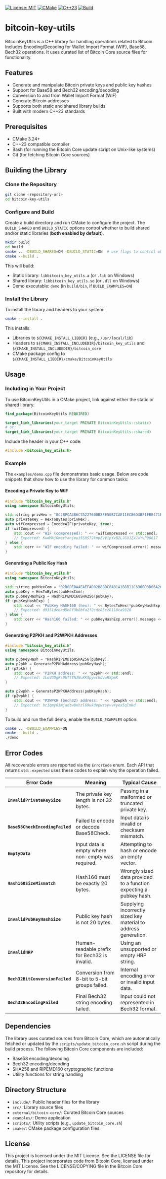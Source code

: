[![License: MIT](https://img.shields.io/badge/License-MIT-yellow.svg)](https://opensource.org/licenses/MIT)
[![CMake](https://img.shields.io/badge/CMake-3.24+-blue.svg)](https://cmake.org/)
[![C++23](https://img.shields.io/badge/C++-23-blue?logo=cplusplus)](https://en.wikipedia.org/wiki/C%2B%2B23)
[![Build](https://github.com/xXLegionBinFrogXx/bitcoin-key-utils/actions/workflows/build.yml/badge.svg)](https://github.com/xXLegionBinFrogXx/bitcoin-key-utils/actions/workflows/build.yml)

# bitcoin-key-utils

BitcoinKeyUtils is a C++ library for handling operations related to Bitcoin. Includes Encoding/Decoding for Wallet Import Format (WIF), Base58, Bech32 operations. It uses curated list of Bitcoin Core source files for functionality.

## Features

- Generate and manipulate Bitcoin private keys and public key hashes
- Support for Base58 and Bech32 encoding/decoding
- Conversion to and from Wallet Import Format (WIF)
- Generate Bitcoin addresses
- Supports both static and shared library builds
- Built with modern C++23 standards

## Prerequisites

- CMake 3.24+
- C++23 compatible compiler
- Bash (for running the Bitcoin Core update script on Unix-like systems)
- Git (for fetching Bitcoin Core sources)

## Building the Library

### Clone the Repository

```bash
git clone <repository-url>
cd bitcoin-key-utils
```

### Configure and Build

Create a build directory and run CMake to configure the project. The `BUILD_SHARED` and `BUILD_STATIC` options control whether to build shared and/or static libraries (**both enabled by default**).

```bash
mkdir build
cd build
cmake .. -DBUILD_SHARED=ON -DBUILD_STATIC=ON  # use flags to control which library type to built
cmake --build .
```

This will build:
- Static library: `libbitcoin_key_utils.a` (or `.lib` on Windows)
- Shared library: `libbitcoin_key_utils.so` (or `.dll` on Windows)
- Demo executable: `demo` (in `build/bin`, if `BUILD_EXAMPLES=ON`)

### Install the Library

To install the library and headers to your system:

```bash
cmake --install .
```

This installs:
- Libraries to `${CMAKE_INSTALL_LIBDIR}` (e.g., `/usr/local/lib`)
- Headers to `${CMAKE_INSTALL_INCLUDEDIR}/bitcoin_key_utils` and `${CMAKE_INSTALL_INCLUDEDIR}/bitcoin_core`
- CMake package config to `${CMAKE_INSTALL_LIBDIR}/cmake/BitcoinKeyUtils`

## Usage

### Including in Your Project

To use BitcoinKeyUtils in a CMake project, link against either the static or shared library:

```cmake
find_package(BitcoinKeyUtils REQUIRED)

target_link_libraries(your_target PRIVATE BitcoinKeyUtils::static)
# or:
target_link_libraries(your_target PRIVATE BitcoinKeyUtils::shared)
```

Include the header in your C++ code:

```cpp
#include <bitcoin_key_utils.h>
```

### Example

The `examples/demo.cpp` file demonstrates basic usage. Below are code snippets that show how to use the library for common tasks:

#### Encoding a Private Key to WIF

```cpp
#include "bitcoin_key_utils.h"
using namespace BitcoinKeyUtils;

std::string privHex = "0C28FCA386C7A227600B2FE50B7CAE11EC86D3BF1FBE471BE89827E19D72AA1D";
auto privateKey = HexToBytes(privHex);
auto wifCompressed = EncodeWIF(privateKey, true);
if (wifCompressed) {
    std::cout << "WIF (compressed): " << *wifCompressed << std::endl;
    // Expected: KwdMAjGmerYanjeui5SHS7JkmpZvVipYvB2LJGU1ZxJwYvP98617
} else {
    std::cerr << "WIF encoding failed: " << wifCompressed.error().message << std::endl;
}
```

#### Generating a Public Key Hash

```cpp
#include "bitcoin_key_utils.h"
using namespace BitcoinKeyUtils;

std::string pubHexCom = "02D0DE0AAEAEFAD02B8BDC8A01A1B8B11C696BD3D66A2C5F10780D95B7DF42645C";
auto pubKey = HexToBytes(pubHexCom);
auto pubKeyHashExp = HashRIPEMD160SHA256(pubKey);
if (pubKeyHashExp) {
    std::cout << "PubKey HASH160 (hex): " << BytesToHex(*pubKeyHashExp) << std::endl;
    // Expected: d9351dcbad5b8f3b8bfa2f2cdc85c28118ca9326
} else {
    std::cerr << "Hash160 failed: " << pubKeyHashExp.error().message << std::endl;
}
```

#### Generating P2PKH and P2WPKH Addresses

```cpp
#include "bitcoin_key_utils.h"
using namespace BitcoinKeyUtils;

auto pubKeyHash = *HashRIPEMD160SHA256(pubKey);
auto p2pkh = GenerateP2PKHAddress(pubKeyHash);
if (p2pkh) {
    std::cout << "P2PKH address: " << *p2pkh << std::endl;
    // Expected: 1LoVGDgRs9hTfTNJNuXKSpywcbdvwRXpmK
}

auto p2wpkh = GenerateP2WPKHAddress(pubKeyHash);
if (p2wpkh) {
    std::cout << "P2WPKH (bech32) address: " << *p2wpkh << std::endl;
    // Expected: bc1qmy63mjadtw8nhzl69ukdepwzsyvv4yex5qlmkd
}
```

To build and run the full demo, enable the `BUILD_EXAMPLES` option:

```bash
cmake .. -DBUILD_EXAMPLES=ON
cmake --build .
./demo
```


## Error Codes

All recoverable errors are reported via the `ErrorCode` enum. Each API that returns `std::expected` uses these codes to explain why the operation failed.

| Error Code                      | Meaning                                           | Typical Cause                                                      |
| ------------------------------- | ------------------------------------------------- | ------------------------------------------------------------------ |
| **`InvalidPrivateKeySize`**     | The private key length is not 32 bytes.           | Passing in a malformed or truncated private key.                   |
| **`Base58CheckEncodingFailed`** | Failed to encode or decode Base58Check.           | Input data is invalid or checksum mismatch.                        |
| **`EmptyData`**                 | Input data is empty where non-empty was required. | Attempting to hash or encode an empty vector.                      |
| **`Hash160SizeMismatch`**       | Hash160 must be exactly 20 bytes.                 | Wrongly sized data provided to a function expecting a pubkey hash. |
| **`InvalidPubKeyHashSize`**     | Public key hash is not 20 bytes.                  | Supplying incorrectly sized key material to address generation.    |
| **`InvalidHRP`**                | Human-readable prefix for Bech32 is invalid.      | Using an unsupported or empty HRP string.                          |
| **`Bech32BitConversionFailed`** | Conversion from 8-bit to 5-bit groups failed.     | Internal encoding error or invalid input data.                     |
| **`Bech32EncodingFailed`**      | Final Bech32 string encoding failed.              | Input could not represented in Bech32 format.                      |


## Dependencies

The library uses curated sources from Bitcoin Core, which are automatically fetched or updated by the `scripts/update_bitcoin_core.sh` script during the build process. The following Bitcoin Core components are included:
- Base58 encoding/decoding
- Bech32 encoding/decoding
- SHA256 and RIPEMD160 cryptographic functions
- Utility functions for string handling

## Directory Structure

- `include/`: Public header files for the library
- `src/`: Library source files
- `external/bitcoin-core/`: Curated Bitcoin Core sources
- `examples/`: Demo application
- `scripts/`: Utility scripts (e.g., `update_bitcoin_core.sh`)
- `cmake/`: CMake package configuration files

## License

This project is licensed under the MIT License. See the LICENSE file for details.
This project incorporates code from Bitcoin Core, licensed under the MIT License.
See the LICENSE/COPYING file in the Bitcoin Core repository for details.
